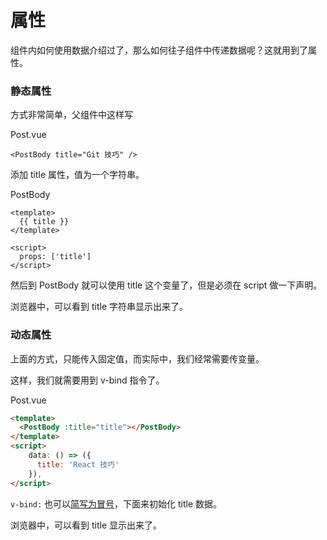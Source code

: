 # 属性

组件内如何使用数据介绍过了，那么如何往子组件中传递数据呢？这就用到了属性。

### 静态属性

方式非常简单，父组件中这样写

Post.vue

```
<PostBody title="Git 技巧" />
```

添加 title 属性，值为一个字符串。

PostBody

```
<template>
  {{ title }}
</template>

<script>
  props: ['title']
</script>
```

然后到 PostBody 就可以使用 title 这个变量了，但是必须在 script 做一下声明。

浏览器中，可以看到 title 字符串显示出来了。

### 动态属性

上面的方式，只能传入固定值，而实际中，我们经常需要传变量。

这样，我们就需要用到 v-bind 指令了。

Post.vue

```html
<template>
  <PostBody :title="title"></PostBody>
</template>
<script>
    data: () => ({
      title: 'React 技巧'
    }),
</script>
```

`v-bind:` 也可以[简写为冒号](https://cn.vuejs.org/v2/guide/syntax.html#v-bind-%E7%BC%A9%E5%86%99)，下面来初始化 title 数据。

浏览器中，可以看到 title 显示出来了。
